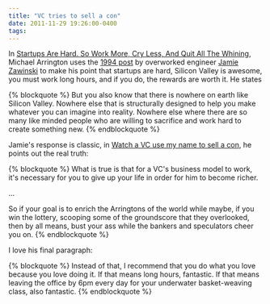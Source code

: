 ```yaml
---
title: "VC tries to sell a con"
date: 2011-11-29 19:26:00-0400
tags: 
---
```


In [Startups Are Hard. So Work More, Cry Less, And Quit All The Whining](http://uncrunched.com/2011/11/27/startups-are-hard-so-work-more-cry-less-and-quit-all-the-whining/), Michael Arrington uses the [1994 post](http://www.jwz.org/gruntle/nscpdorm.html) by overworked engineer [Jamie Zawinski](http://www.jwz.org) to make his point that startups are hard, Silicon Valley is awesome, you must work long hours, and if you do, the rewards are worth it.  He states

{% blockquote %}
But you also know that there is nowhere on earth like Silicon Valley. Nowhere else that is structurally designed to help you make whatever you can imagine into reality. Nowhere else where there are so many like minded people who are willing to sacrifice and work hard to create something new.
{% endblockquote %}

Jamie's response is classic, in [Watch a VC use my name to sell a con](http://www.jwz.org/blog/2011/11/watch-a-vc-use-my-name-to-sell-a-con/), he points out the real truth:

{% blockquote %}
What is true is that for a VC's business model to work, it's necessary for you to give up your life in order for him to become richer.

...

So if your goal is to enrich the Arringtons of the world while maybe, if you win the lottery, scooping some of the groundscore that they overlooked, then by all means, bust your ass while the bankers and speculators cheer you on.
{% endblockquote %}

I love his final paragraph:

{% blockquote %}
Instead of that, I recommend that you do what you love because you love doing it. If that means long hours, fantastic. If that means leaving the office by 6pm every day for your underwater basket-weaving class, also fantastic.
{% endblockquote %}
